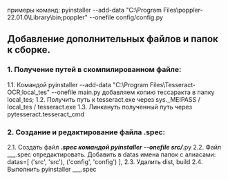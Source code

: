 примеры команд:
pyinstaller --add-data "C:\Program Files\poppler-22.01.0\Library\bin;poppler" --onefile config/config.py


## Добавление дополнительных файлов и папок к сборке.

### 1. Получение путей в скомпилированном файле:

1.1. Командой 
pyinstaller --add-data "C:\Program Files\Tesseract-OCR;local_tes" --onefile main.py
добавляем копию тессаракта в папку local_tes;
1.2. Получить путь к tesseract.exe через sys._MEIPASS / local_tes / tesseract.exe
1.3. Линкануть полученный путь через pytesseract.tesseract_cmd


### 2. Создание и редактирование файла .spec:

2.1. Создать файл ___.spec командой pyinstaller --onefile src/___.py
2.2. Файл ___.spec отредактировать. Добавить в datas имена папок с алиасами: 
    datas=[
        ('src', 'src'),
        ('config', 'config')
    ],
2.3. Удалить dist, build
2.4. Выполнить pyinstaller ___.spec